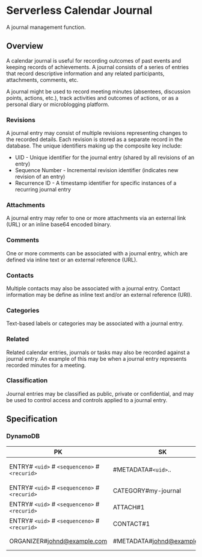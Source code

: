 # Serverless Calendar Journal

A journal management function.

## Overview

A calendar journal is useful for recording outcomes of past events and keeping records of achievements. A journal
consists of a series of entries that record descriptive information and any related participants, attachments,
comments, etc.

A journal might be used to record meeting minutes (absentees, discussion points, actions, etc.), track activities
and outcomes of actions, or as a personal diary or microblogging platform.

### Revisions

A journal entry may consist of multiple revisions representing changes to the recorded details. Each revision is
stored as a separate record in the database. The unique identifiers making up the composite key include:

* UID - Unique identifier for the journal entry (shared by all revisions of an entry)
* Sequence Number - Incremental revision identifier (indicates new revision of an entry)
* Recurrence ID - A timestamp identifier for specific instances of a recurring journal entry

### Attachments

A journal entry may refer to one or more attachments via an external link (URL) or an inline base64 encoded binary.

### Comments

One or more comments can be associated with a journal entry, which are defined via inline text or an external
reference (URL).

### Contacts

Multiple contacts may also be associated with a journal entry. Contact information may be define as inline text
and/or an external reference (URI).

### Categories

Text-based labels or categories may be associated with a journal entry.

### Related

Related calendar entries, journals or tasks may also be recorded against a journal entry. An example of this may be
when a journal entry represents recorded minutes for a meeting.

### Classification

Journal entries may be classified as public, private or confidential, and may be used to control access and controls
applied to a journal entry.


## Specification

### DynamoDB

| PK                                            | SK                          | Name        | Date       | Organizer         | Summary           | Description                | Classification | URL                                  |
|-----------------------------------------------|-----------------------------|-------------|------------|-------------------|-------------------|----------------------------|----------------|--------------------------------------|
| ENTRY# `<uid>` # `<sequenceno>` # `<recurid>` | #METADATA#`<uid>`..         | Jan 01 2021 | 2020-01-01 | johnd@example.com | First day of 2021 | Relaxing start to the year | PUBLIC         | -                                    |
| ENTRY# `<uid>` # `<sequenceno>` # `<recurid>` | CATEGORY#my-journal         | My Journal  |            |                   |                   |                            |                |                                      |
| ENTRY# `<uid>` # `<sequenceno>` # `<recurid>` | ATTACH#1                    | -           | -          |                   | -                 | -                          |                | https://photos.example.com/relax.png |
| ENTRY# `<uid>` # `<sequenceno>` # `<recurid>` | CONTACT#1                   | John Doe    | -          |                   | -                 | -                          |                | johnd@example.com                    |
| ORGANIZER#johnd@example.com                   | #METADATA#johnd@example.com | John Doe    |            |                   |                   |                            |                |                                      |
